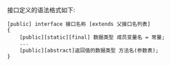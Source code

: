 接口定义的语法格式如下:

```
[public] interface 接口名称 [extends 父接口名列表]
{
    [public][static][final] 数据类型 成员变量名 = 常量;
    ...
    [public][abstract]返回值的数据类型 方法名(参数表);
}
```



